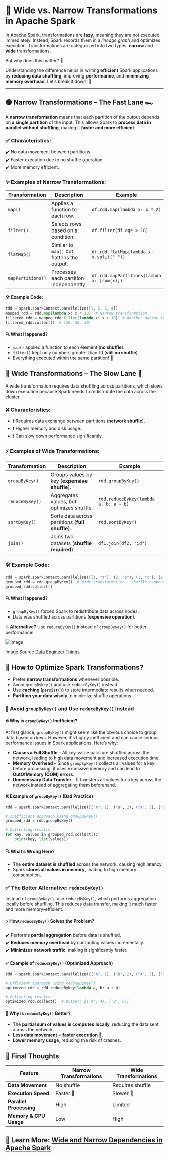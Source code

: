 # 🔄 Wide vs. Narrow Transformations in Apache Spark  

In Apache Spark, transformations are **lazy**, meaning they are not executed immediately. Instead, Spark records them in a *lineage graph* and optimizes execution. Transformations are categorized into two types: **narrow** and **wide** transformations.  

But why does this matter? 🤔  

Understanding the difference helps in writing **efficient** Spark applications by **reducing data shuffling**, improving **performance**, and **minimizing memory overhead**. Let’s break it down! 🚀  

---

## 🟢 Narrow Transformations – The Fast Lane 🏎️  

A **narrow transformation** means that each partition of the output depends on **a single partition** of the input. This allows Spark to **process data in parallel without shuffling**, making it **faster and more efficient**.  

### ✅ Characteristics:  
✔️ No data movement between partitions.  
✔️ Faster execution due to no shuffle operation.  
✔️ More memory efficient.  

### ✨ Examples of Narrow Transformations:  

| Transformation | Description | Example |
|---------------|-------------|---------|
| `map()` | Applies a function to each row. | `df.rdd.map(lambda x: x * 2)` |
| `filter()` | Selects rows based on a condition. | `df.filter(df.age > 18)` |
| `flatMap()` | Similar to `map()` but flattens the output. | `df.rdd.flatMap(lambda x: x.split(" "))` |
| `mapPartitions()` | Processes each partition independently. | `df.rdd.mapPartitions(lambda x: [sum(x)])` |

🛠️ **Example Code:**  
```python
rdd = spark.sparkContext.parallelize([1, 2, 3, 4])
mapped_rdd = rdd.map(lambda x: x * 10)  # Narrow transformation
filtered_rdd = mapped_rdd.filter(lambda x: x > 10)  # Another narrow transformation
filtered_rdd.collect()  # [20, 30, 40]
```

#### 🔍 What Happened?

- `map()` applied a function to each element (**no shuffle**).
- `filter()` kept only numbers greater than 10 (**still no shuffle**).
- Everything executed within the same partition! 🚀


## 🔴 Wide Transformations – The Slow Lane 🛑

A wide transformation requires data shuffling across partitions, which slows down execution because Spark needs to redistribute the data across the cluster.

### ❌ Characteristics:
- ❗ Requires data exchange between partitions (**network shuffle**).
- ❗ Higher memory and disk usage.
- ❗ Can slow down performance significantly.

### ⚡ Examples of Wide Transformations:
| Transformation  | Description  | Example  |
|---|---|---|
| `groupByKey()`  | Groups values by key (**expensive shuffle**).  | `rdd.groupByKey()`  |
| `reduceByKey()`  | Aggregates values, but optimizes shuffle.  | `rdd.reduceByKey(lambda a, b: a + b)`  |
| `sortByKey()`  | Sorts data across partitions (**full shuffle**).  | `rdd.sortByKey()`  |
| `join()`  | Joins two datasets (**shuffle required**).  | `df1.join(df2, "id")`  |

### 🛠️ Example Code:
```python
rdd = spark.sparkContext.parallelize([(1, "a"), (2, "b"), (1, "c"), (2, "d")])
grouped_rdd = rdd.groupByKey()  # Wide transformation - shuffle happens here!
grouped_rdd.collect()
```

#### 🔍 What Happened?
- `groupByKey()` forced Spark to redistribute data across nodes.
- Data was shuffled across partitions (**expensive operation**).

🔥 **Alternative?** Use `reduceByKey()` instead of `groupByKey()` for better performance!

![Image](https://github.com/user-attachments/assets/fa456a70-8ce3-41c7-9003-a787d106e4d2)

Image Source [Data Engineer Things](https://blog.det.life/i-spent-8-hours-learning-the-details-of-the-apache-spark-scheduling-process-26816f805658)

## 🚀 How to Optimize Spark Transformations?

- Prefer **narrow transformations** whenever possible.
- Avoid `groupByKey()` and use `reduceByKey()` instead.
- Use **caching (`persist()`)** to store intermediate results when needed.
- **Partition your data wisely** to minimize shuffle operations.

### 🚀 Avoid `groupByKey()` and Use `reduceByKey()` Instead

#### 🔥 Why is `groupByKey()` Inefficient?

At first glance, `groupByKey()` might seem like the obvious choice to group data based on keys. However, it's highly inefficient and can cause serious performance issues in Spark applications. Here’s why:

- **Causes a Full Shuffle** – All key-value pairs are shuffled across the network, leading to high data movement and increased execution time.
- **Memory Overhead** – Since `groupByKey()` collects all values for a key before processing, it uses excessive memory and can lead to **OutOfMemory (OOM) errors**.
- **Unnecessary Data Transfer** – It transfers all values for a key across the network instead of aggregating them beforehand.

#### ❌ Example of `groupByKey()` (Bad Practice)
```python
rdd = spark.sparkContext.parallelize([("A", 1), ("B", 2), ("A", 3), ("B", 4)])

# Inefficient approach using groupByKey()
grouped_rdd = rdd.groupByKey()

# Collecting results
for key, values in grouped_rdd.collect():
    print(key, list(values))
```

#### 🔍 What’s Wrong Here?

- The **entire dataset is shuffled** across the network, causing high latency.
- Spark **stores all values in memory**, leading to high memory consumption.

### ✅ The Better Alternative: `reduceByKey()`

Instead of `groupByKey()`, use `reduceByKey()`, which performs aggregation locally before shuffling. This reduces data transfer, making it much faster and more memory-efficient.

#### ⚡ How `reduceByKey()` Solves the Problem?

✔️ Performs **partial aggregation** before data is shuffled.  
✔️ **Reduces memory overhead** by computing values incrementally.  
✔️ **Minimizes network traffic**, making it significantly faster.

#### ✅ Example of `reduceByKey()` (Optimized Approach)
```python
rdd = spark.sparkContext.parallelize([("A", 1), ("B", 2), ("A", 3), ("B", 4)])

# Efficient approach using reduceByKey()
optimized_rdd = rdd.reduceByKey(lambda a, b: a + b)

# Collecting results
optimized_rdd.collect()  # Output: [('A', 4), ('B', 6)]
```

#### 🚀 Why is `reduceByKey()` Better?

- The **partial sum of values is computed locally**, reducing the data sent across the network.
- **Less data movement** = **faster execution** 🚀.
- **Lower memory usage**, reducing the risk of crashes.



## 🎯 Final Thoughts

| Feature  | Narrow Transformations  | Wide Transformations  |
|---|---|---|
| **Data Movement**  | No shuffle  | Requires shuffle  |
| **Execution Speed**  | Faster 🚀  | Slower 🐌  |
| **Parallel Processing**  | High  | Limited  |
| **Memory & CPU Usage**  | Low  | High  |

## 🔗 Learn More: [Wide and Narrow Dependencies in Apache Spark](https://www.geeksforgeeks.org/wide-and-narrow-dependencies-in-apache-spark/)
